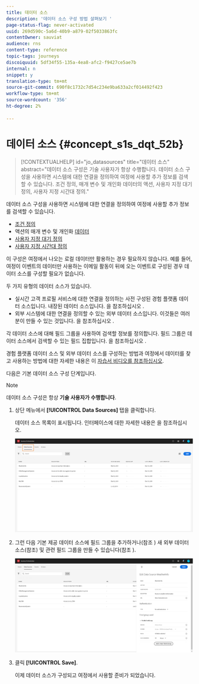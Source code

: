 ```yaml
---
title: 데이터 소스
description: '데이터 소스 구성 방법 살펴보기 '
page-status-flag: never-activated
uuid: 269d590c-5a6d-40b9-a879-02f5033863fc
contentOwner: sauviat
audience: rns
content-type: reference
topic-tags: journeys
discoiquuid: 5df34f55-135a-4ea8-afc2-f9427ce5ae7b
internal: n
snippet: y
translation-type: tm+mt
source-git-commit: 690f8c1732c7d54c234e9ba633a2cf014492f423
workflow-type: tm+mt
source-wordcount: '356'
ht-degree: 2%

---
```



# 데이터 소스 {#concept_s1s_dqt_52b}

>[!CONTEXTUALHELP]
>id="jo_datasources"
>title="데이터 소스"
>abstract="데이터 소스 구성은 기술 사용자가 항상 수행합니다. 데이터 소스 구성을 사용하면 시스템에 대한 연결을 정의하여 여정에 사용할 추가 정보를 검색할 수 있습니다. 조건 정의, 매개 변수 및 개인화 데이터의 액션, 사용자 지정 대기 정의, 사용자 지정 시간대 정의."

데이터 소스 구성을 사용하면 시스템에 대한 연결을 정의하여 여정에 사용할 추가 정보를 검색할 수 있습니다.

* [조건 정의](../building-journeys/condition-activity.md)
* 액션의 매개 변수 및 개인화 [데이터](../action/action.md)
* [사용자 지정 대기 정의](../building-journeys/wait-activity.md#custom)
* [사용자 지정 시간대 정의](../building-journeys/timezone-management.md)

이 구성은 여정에서 나오는 로컬 데이터만 활용하는 경우 필요하지 않습니다. 예를 들어, 여정이 이벤트의 데이터만 사용하는 이메일 활동이 뒤에 오는 이벤트로 구성된 경우 데이터 소스를 구성할 필요가 없습니다.

두 가지 유형의 데이터 소스가 있습니다.

* 실시간 고객 프로필 서비스에 대한 연결을 정의하는 사전 구성된 경험 플랫폼 데이터 소스입니다. 내장된 데이터 소스입니다. 을 참조하십시오 [](../datasource/adobe-experience-platform-data-source.md).
* 외부 시스템에 대한 연결을 정의할 수 있는 외부 데이터 소스입니다. 이것들은 여러분이 만들 수 있는 것입니다. 을 참조하십시오 [](../datasource/external-data-sources.md).

각 데이터 소스에 대해 필드 그룹을 사용하여 검색할 정보를 정의합니다. 필드 그룹은 데이터 소스에서 검색할 수 있는 필드 집합입니다. 을 참조하십시오 [](../datasource/field-groups.md).

경험 플랫폼 데이터 소스 및 외부 데이터 소스를 구성하는 방법과 여정에서 데이터를 찾고 사용하는 방법에 대한 자세한 내용은 이 [자습서 비디오를 참조하십시오](https://docs.adobe.com/content/help/en/platform-learn/tutorials/journey-orchestration/configure-data-sources.html).

다음은 기본 데이터 소스 구성 단계입니다.

>[!NOTE]
>
>데이터 소스 구성은 항상 **기술 사용자가 수행합니다**.

1. 상단 메뉴에서 **[!UICONTROL Data Sources]** 탭을 클릭합니다.

   데이터 소스 목록이 표시됩니다. 인터페이스에 [](../about/user-interface.md) 대한 자세한 내용은 을 참조하십시오.

   ![](../assets/journey18.png)

1. 그런 다음 기본 제공 데이터 소스에 필드 그룹을 추가하거나(참조 [](../datasource/adobe-experience-platform-data-source.md)) 새 외부 데이터 소스(참조) 및 관련 필드 그룹을 만들 수 있습니다(참조 [](../datasource/external-data-sources.md)[](../datasource/field-groups.md)).

   ![](../assets/journey23.png)

1. 클릭 **[!UICONTROL Save]**.

   이제 데이터 소스가 구성되고 여정에서 사용할 준비가 되었습니다.
